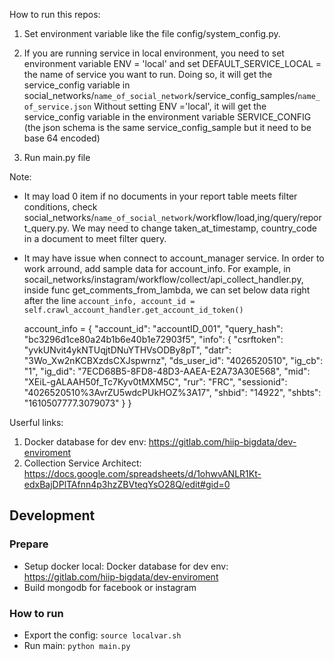 
How to run this repos:
1. Set environment variable like the file config/system_config.py.

2. If you are running service in local environment, you need to set environment variable ENV = 'local' and set DEFAULT_SERVICE_LOCAL = the name of service you want to run. 
Doing so, it will get the service_config variable in social_networks/`name_of_social_network`/service_config_samples/`name_of_service.json`
Without setting ENV ='local',  it will get  the service_config variable in the environment variable SERVICE_CONFIG (the json schema is the same service_config_sample but it need to be base 64 encoded)

3. Run main.py file

Note: 

- It may load 0 item if no documents in your report table meets filter conditions, check social_networks/`name_of_social_network`/workflow/load,ing/query/report_query.py. We may need to change taken_at_timestamp, country_code in a document to meet filter query.

- It may have issue when connect to account_manager service. In order to work arround, add sample data for account_info.
For example, in socail_networks/instagram/workflow/collect/api_collect_handler.py, inside func get_comments_from_lambda, we can set below data right after the line 
`account_info, account_id = self.crawl_account_handler.get_account_id_token()`

           
		 
	account_info = {
		 "account_id": "accountID_001",
            "query_hash": "bc3296d1ce80a24b1b6e40b1e72903f5",
            "info": {
                "csrftoken": "yvkUNvit4ykNTUqjtDNuYTHVsODBy8pT",
                "datr": "3Wo_Xw2nKCBXzdsCXJspwrnz",
                "ds_user_id": "4026520510",
                "ig_cb": "1",
                "ig_did": "7ECD68B5-8FD8-48D3-AAEA-E2A73A30E568",
                "mid": "XEiL-gALAAH50f_Tc7Kyv0tMXM5C",
                "rur": "FRC",
                "sessionid": "4026520510%3AvrZU5wdcPUkHOZ%3A17",
                "shbid": "14922",
                "shbts": "1610507777.3079073"
            }
        }


Userful links:
1. Docker database for dev env: https://gitlab.com/hiip-bigdata/dev-enviroment
2. Collection Service Architect: https://docs.google.com/spreadsheets/d/1ohwvANLR1Kt-edxBajDPlTAfnn4p3hzZBVteqYsO28Q/edit#gid=0


## Development

### Prepare
- Setup docker local: Docker database for dev env: https://gitlab.com/hiip-bigdata/dev-enviroment
- Build mongodb for facebook or instagram

### How to run
- Export the config: `source localvar.sh`
- Run main: `python main.py`
